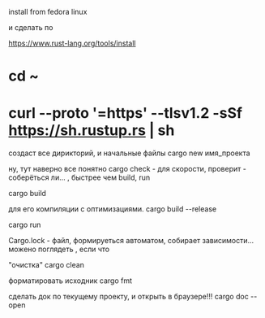 
install from fedora linux

и сделать по

https://www.rust-lang.org/tools/install

# cd ~
# curl --proto '=https' --tlsv1.2 -sSf https://sh.rustup.rs | sh

создаст все дирикторий, и начальные файлы
cargo new имя_проекта

ну, тут наверно все понятно
cargo check  - для скорости, проверит - соберёться ли... , быстрее чем build, run

cargo build

для его компиляции с оптимизациями.
cargo build --release 

cargo run

Cargo.lock - файл, формируеться автоматом, собирает зависимости... можено поглядеть , если что

"очистка"
cargo clean

форматировать исходник
cargo fmt

сделать док по текущему проекту, и открыть в браузере!!!
cargo doc --open

